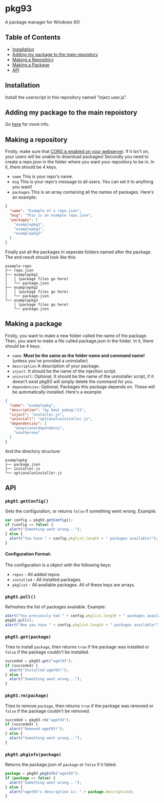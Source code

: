 # pkg93
A package manager for Windows 93!

## Table of Contents
- [Installation](#installation)
- [Adding my package to the main repoistory](#adding-my-package-to-the-main-repoistory)
- [Making a Repository](#making-a-repository)
- [Making a Package](#making-a-package)
- [API](#api)

## Installation
Install the userscript in this repository named "inject.user.js".

## Adding my package to the main repoistory
Go [here](https://github.com/1024x2/pkg93-mainrepo) for more info.

## Making a repository
Firstly, make sure that [CORS is enabled on your webserver](https://enable-cors.org/server.html).
If it isn't on, your users will be unable to download packages!
Secondly you need to create a repo.json in the folder where you want your repository to be in.
In it, there should be 4 keys.
- `name` This is your repo's name.
- `msg` This is your repo's message to all users. You can set it to anything you want!
- `packages` This is an array containing all the names of packages.
Here's an example:
```json
{
  "name": "Example of a repo.json",
  "msg": "This is an example repo.json",
  "packages": [
    "examplepkg1",
    "examplepkg2",
    "examplepkg3"
  ]
}
```
Finally put all the packages in seperate folders named after the package.
The end result should look like this:
```
example-repo
├── repo.json
├── examplepkg1
│   │ (package files go here)
│   └── package.json
├── examplepkg2
│   │ (package files go here)
│   └── package.json
└── examplepkg3
    │ (package files go here)
    └── package.json
```

## Making a package
Firstly, you want to make a new folder called the name of the package.
Then, you want to make a file called package.json in the folder.
In it, there should be 4 keys.
- `name`: **Must be the same as the folder name and command name!** (unless you've provided a uninstaller)
- `description` A description of your package.
- `inject`: It should be the name of the injection script.
- `uninstall`: Optional, It should be the name of the uninstaller script, if it doesn't exist pkg93 will simply delete the command for you.
- `dependencies`: Optional, Packages this package depends on. These will be automatically installed.
Here's a example:
```json
{
  "name": "examplepkg",
  "description": "my kewl pakeg!!11",
  "inject": "installer.js",
  "uninstall": "optionaluninstaller.js",
  "dependencies": [
    "anoptionaldependency",
    "anotherone"
  ]
}
```
And the directory structure:
```
examplepkg
├── package.json
├── installer.js
└── optionaluninstaller.js
```

## API
### `pkg93.getConfig()`
Gets the configuration, or returns `false` if something went wrong.
Example:
```js
var config = pkg93.getConfig();
if (config == false) {
  alert("Something went wrong...");
} else {
  alert("You have " + config.pkglist.length + " packages available!");
}
```

#### Configuration Format:
The configuration is a object with the following keys:
- `repos` - All added repos.
- `installed` - All installed packages.
- `pkglist` - All available packages.
All of these keys are arrays.

### `pkg93.pull()`
Refreshes the list of packages available.
Example:
```js
alert("You previously had " + config.pkglist.length + " packages available.");
pkg93.pull();
alert("Now you have " + config.pkglist.length + " packages available!");
```

### `pkg93.get(package)`
Tries to install `package`, then returns `true` if the package was installed or `false` if the package couldn't be installed.
```js
succeded = pkg93.get("wget93");
if (succeded) {
  alert("Installed wget93!");  
} else {
  alert("Something went wrong...");
}
```

### `pkg93.rm(package)`
Tries to remove `package`, then returns `true` if the package was removed or `false` if the package couldn't be removed.
```js
succeded = pkg93.rm("wget93");
if (succeded) {
  alert("Removed wget93!");
} else {
  alert("Something went wrong...");
}
```

### `pkg93.pkginfo(package)`
Returns the package.json of `package` or `false` if it failed.
```js
package = pkg93.pkgInfo("wget93");
if (package == false) {
  alert("Something went wrong...");
} else {
  alert("wget93's description is: " + package.description);
}
```
